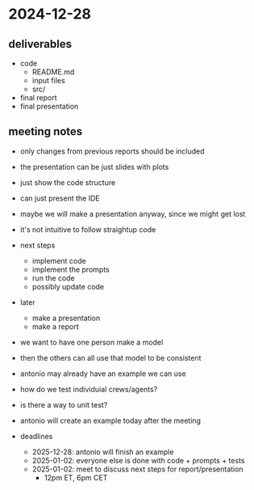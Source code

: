 # 2024-12-28

## deliverables
- code
    - README.md
    - input files
    - src/
- final report
- final presentation

## meeting notes
- only changes from previous reports should be included
- the presentation can be just slides with plots
- just show the code structure
- can just present the IDE

- maybe we will make a presentation anyway, since we might get lost
- it's not intuitive to follow straightup code

- next steps
    - implement code
    - implement the prompts
    - run the code
    - possibly update code

- later
    - make a presentation
    - make a report

- we want to have one person make a model
- then the others can all use that model to be consistent
- antonio may already have an example we can use
- how do we test individuial crews/agents?
- is there a way to unit test?
- antonio will create an example today after the meeting

- deadlines
    - 2025-12-28: antonio will finish an example
    - 2025-01-02: everyone else is done with code + prompts + tests
    - 2025-01-02: meet to discuss next steps for report/presentation
        - 12pm ET, 6pm CET
